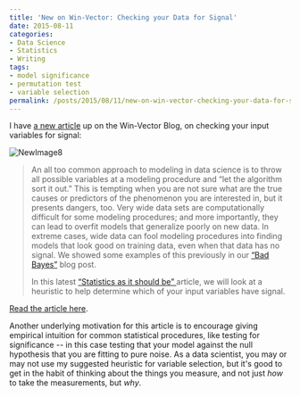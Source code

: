 ```yaml
---
title: 'New on Win-Vector: Checking your Data for Signal'
date: 2015-08-11
categories:
- Data Science
- Statistics
- Writing
tags:
- model significance
- permutation test
- variable selection
permalink: /posts/2015/08/11/new-on-win-vector-checking-your-data-for-signal/
---
```

<p>I have <a href="http://www.win-vector.com/blog/2015/08/how-do-you-know-if-your-data-has-signal/">a new article</a> up on the Win-Vector Blog, on checking your input variables for signal:</p>

<p><img style="display:block;margin-left:auto;margin-right:auto;" src="{{ site.baseurl }}/assets/newimage8.png" alt="NewImage8" border="0" /></p>

<blockquote><p>An all too common approach to modeling in data science is to throw all possible variables at a modeling procedure and “let the algorithm sort it out.” This is tempting when you are not sure what are the true causes or predictors of the phenomenon you are interested in, but it presents dangers, too. Very wide data sets are computationally difficult for some modeling procedures; and more importantly, they can lead to overfit models that generalize poorly on new data. In extreme cases, wide data can fool modeling procedures into finding models that look good on training data, even when that data has no signal. We showed some examples of this previously in our <a href="http://www.win-vector.com/blog/2014/02/bad-bayes-an-example-of-why-you-need-hold-out-testing/">“Bad Bayes”</a> blog post.</p>
<p>In this latest <a href="http://www.win-vector.com/blog/tag/statistics-as-it-should-be/">“Statistics as it should be” </a>article, we will look at a heuristic to help determine which of your input variables have signal.</p></blockquote>

<p><a href="http://www.win-vector.com/blog/2015/08/how-do-you-know-if-your-data-has-signal/">Read the article here</a>.</p>

<p>Another underlying motivation for this article is to encourage giving empirical intuition for common statistical procedures, like testing for significance -- in this case testing that your model against the null hypothesis that you are fitting to pure noise. As a data scientist, you may or may not use my suggested heuristic for variable selection, but it's good to get in the habit of thinking about the things you measure, and not just <em>how</em> to take the measurements, but <em>why</em>.</p>
